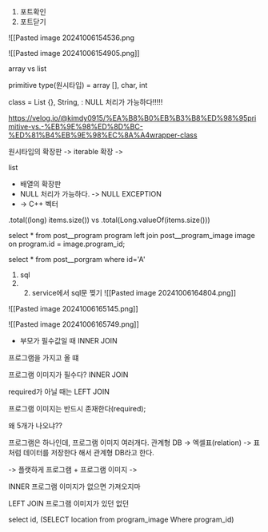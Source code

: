 



1. 포트확인
2. 포트닫기


![[Pasted image 20241006154536.png



![[Pasted image 20241006154905.png]]


array vs list

primitive type(원시타입) = array [], char, int


 class  =  List {}, String, : NULL 처리가 가능하다!!!!!
 
 https://velog.io/@kimdy0915/%EA%B8%B0%EB%B3%B8%ED%98%95primitive-vs.-%EB%9E%98%ED%8D%BC-%ED%81%B4%EB%9E%98%EC%8A%A4wrapper-class



원시타입의 확장판 -> iterable 확장 -> 

list 
- 배열의 확장판
- NULL 처리가 가능하다. -> NULL EXCEPTION
- -> C++ 벡터




.total((long) items.size())  vs   .total(Long.valueOf(items.size()))



select *
from post__program program
left join post__program_image image
on program.id = image.program_id;

select * from post__porgram where  id='A' 

1) sql
2) 2) service에서 sql문 찢기
![[Pasted image 20241006164804.png]]




![[Pasted image 20241006165145.png]]

![[Pasted image 20241006165749.png]]



- 부모가 필수값일 때 INNER JOIN


프로그램을 가지고 올 떄

프로그램 이미지가 필수다? INNER JOIN

required가 아닐 때는 LEFT JOIN

프로그램 이미지는 반드시 존재한다(required);

왜 5개가 나오냐??

프로그램은 하나인데, 프로그램 이미지 여러개다.
관계형 DB -> 엑셀표(relation) -> 표처럼 데이터를 저장한다 해서 관계형 DB라고 한다.

-> 플랫하게 프로그램 + 프로그램 이미지
-> 



INNER 프로그램 이미지가 없으면 가져오지마

LEFT JOIN 프로그램 이미지가 있던 없던



select id, (SELECT location from program_image Where program_id) 